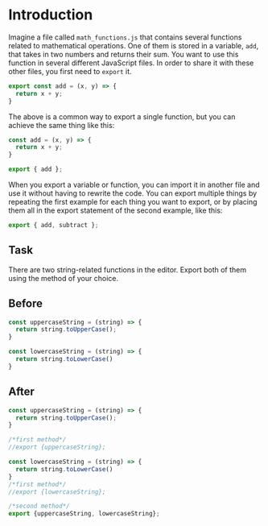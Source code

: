 # Introduction

Imagine a file called `math_functions.js` that contains several functions related to mathematical operations. One of them is stored in a variable, `add`, that takes in two numbers and returns their sum. You want to use this function in several different JavaScript files. In order to share it with these other files, you first need to `export` it.
```javascript
export const add = (x, y) => {
  return x + y;
}
```

The above is a common way to export a single function, but you can achieve the same thing like this:
```javascript
const add = (x, y) => {
  return x + y;
}

export { add };
```
When you export a variable or function, you can import it in another file and use it without having to rewrite the code. You can export multiple things by repeating the first example for each thing you want to export, or by placing them all in the export statement of the second example, like this:
```javascript
export { add, subtract };
```

## Task 
There are two string-related functions in the editor. Export both of them using the method of your choice.

## Before

```javascript
const uppercaseString = (string) => {
  return string.toUpperCase();
}

const lowercaseString = (string) => {
  return string.toLowerCase()
}
```

## After

```javascript
const uppercaseString = (string) => {
  return string.toUpperCase();
}

/*first method*/
//export {uppercaseString}; 

const lowercaseString = (string) => {
  return string.toLowerCase()
}
/*first method*/
//export {lowercaseString};

/*second method*/
export {uppercaseString, lowercaseString};
```
